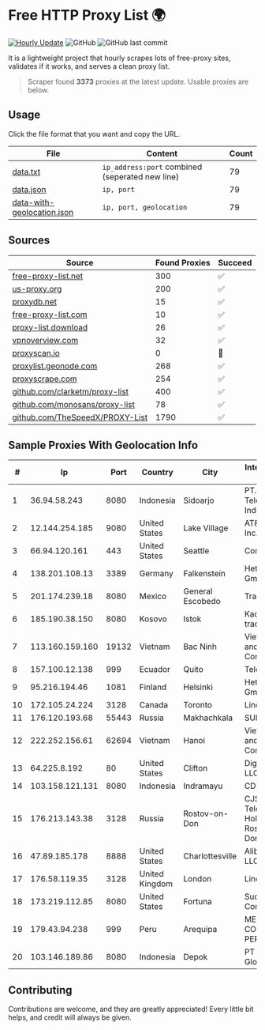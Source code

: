
# Free HTTP Proxy List 🌍

[![Hourly Update](https://github.com/mertguvencli/http-proxy-list/actions/workflows/main.yml/badge.svg?branch=main)](https://github.com/mertguvencli/http-proxy-list/actions/workflows/main.yml)
![GitHub](https://img.shields.io/github/license/mertguvencli/http-proxy-list)
![GitHub last commit](https://img.shields.io/github/last-commit/mertguvencli/http-proxy-list)

It is a lightweight project that hourly scrapes lots of free-proxy sites, validates if it works, and serves a clean proxy list.


> Scraper found **3373** proxies at the latest update. Usable proxies are below.

## Usage

Click the file format that you want and copy the URL.


|File|Content|Count|
|----|-------|-----|
|[data.txt](https://raw.githubusercontent.com/mertguvencli/http-proxy-list/main/proxy-list/data.txt)|`ip_address:port` combined (seperated new line)|79|
|[data.json](https://raw.githubusercontent.com/mertguvencli/http-proxy-list/main/proxy-list/data.json)|`ip, port`|79|
|[data-with-geolocation.json](https://raw.githubusercontent.com/mertguvencli/http-proxy-list/main/proxy-list/data-with-geolocation.json)|`ip, port, geolocation`|79|

## Sources

|Source|Found Proxies|Succeed|
|------|-------------|-------|
|[free-proxy-list.net](https://free-proxy-list.net)|300|✅|
|[us-proxy.org](https://www.us-proxy.org)|200|✅|
|[proxydb.net](http://proxydb.net)|15|✅|
|[free-proxy-list.com](https://free-proxy-list.com/?page=&port=&type%5B%5D=http&type%5B%5D=https&up_time=0&search=Search)|10|✅|
|[proxy-list.download](https://www.proxy-list.download/HTTP)|26|✅|
|[vpnoverview.com](https://vpnoverview.com/privacy/anonymous-browsing/free-proxy-servers)|32|✅|
|[proxyscan.io](https://www.proxyscan.io)|0|🚫|
|[proxylist.geonode.com](https://proxylist.geonode.com/api/proxy-list?limit=300&page=1&sort_by=lastChecked&sort_type=desc&protocols=http,https)|268|✅|
|[proxyscrape.com](https://api.proxyscrape.com/v2/?request=displayproxies&protocol=http&timeout=10000&country=all&ssl=all&anonymity=all)|254|✅|
|[github.com/clarketm/proxy-list](https://raw.githubusercontent.com/clarketm/proxy-list/master/proxy-list-raw.txt)|400|✅|
|[github.com/monosans/proxy-list](https://raw.githubusercontent.com/monosans/proxy-list/main/proxies/http.txt)|78|✅|
|[github.com/TheSpeedX/PROXY-List](https://raw.githubusercontent.com/TheSpeedX/PROXY-List/master/http.txt)|1790|✅|


## Sample Proxies With Geolocation Info

|#|Ip|Port|Country|City|Internet Service Provider|
|-|--|----|-------|----|-------------------------|
|1|36.94.58.243|8080|Indonesia|Sidoarjo|PT. Telekomunikasi Indonesia|
|2|12.144.254.185|9080|United States|Lake Village|AT&T Services, Inc.|
|3|66.94.120.161|443|United States|Seattle|Contabo Inc.|
|4|138.201.108.13|3389|Germany|Falkenstein|Hetzner Online GmbH|
|5|201.174.239.18|8080|Mexico|General Escobedo|Transtelco Inc|
|6|185.190.38.150|8080|Kosovo|Istok|Kadri Haxhiaj trading as "B.I."|
|7|113.160.159.160|19132|Vietnam|Bac Ninh|VietNam Post and Telecom Corporation|
|8|157.100.12.138|999|Ecuador|Quito|Telconet S.A|
|9|95.216.194.46|1081|Finland|Helsinki|Hetzner Online GmbH|
|10|172.105.24.224|3128|Canada|Toronto|Linode, LLC|
|11|176.120.193.68|55443|Russia|Makhachkala|SUBNET05|
|12|222.252.156.61|62694|Vietnam|Hanoi|VietNam Post and Telecom Corporation|
|13|64.225.8.192|80|United States|Clifton|DigitalOcean, LLC|
|14|103.158.121.131|8080|Indonesia|Indramayu|CDN|
|15|176.213.143.38|3128|Russia|Rostov-on-Don|CJSC "ER-Telecom Holding" Rostov-na-Donu branch|
|16|47.89.185.178|8888|United States|Charlottesville|Alibaba.com LLC|
|17|176.58.119.35|3128|United Kingdom|London|Linode, LLC|
|18|173.219.112.85|8080|United States|Fortuna|Suddenlink Communications|
|19|179.43.94.238|999|Peru|Arequipa|MEDIA COMMERCE PERÚ S.A.C|
|20|103.146.189.86|8080|Indonesia|Depok|PT Parsaoran Global Datatrans|



## Contributing

Contributions are welcome, and they are greatly appreciated! Every
little bit helps, and credit will always be given.

